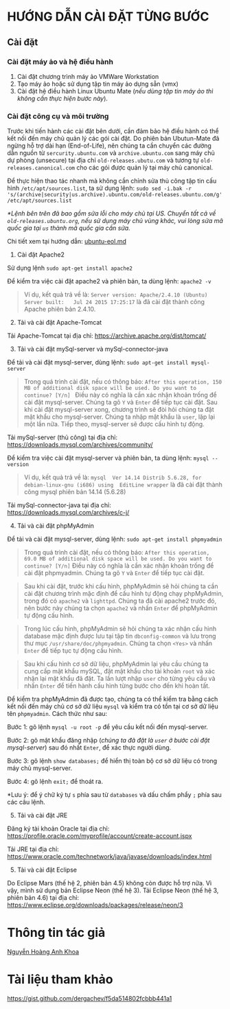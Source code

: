 # HƯỚNG DẪN CÀI ĐẶT TỪNG BƯỚC
## Cài đặt
### Cài đặt máy ảo và hệ điều hành

1. Cài đặt chương trình máy ảo VMWare Workstation
2. Tạo máy ảo hoặc sử dụng tập tin máy ảo dựng sẵn (vmx)
3. Cài đặt hệ điều hành Linux Ubuntu Mate (*nếu dùng tập tin máy ảo thì không cần thực hiện bước này*).

### Cài đặt công cụ và môi trường

Trước khi tiến hành các cài đặt bên dưới, cần đảm bảo hệ điều hành có thể kết nối đến máy chủ quản lý các gói cài đặt.
Do phiên bản Ubutun-Mate đã ngừng hỗ trợ dài hạn (End-of-Life), nên chúng ta cần chuyển các đường dẫn nguồn từ `sercurity.ubuntu.com` và `archive.ubuntu.com` sang máy chủ dự phòng (unsecure) tại địa chỉ `old-releases.ubutu.com` và tương tự `old-releases.canonical.com` cho các gói được quản lý tại máy chủ canonical.

Để thực hiện thao tác nhanh mà không cần chỉnh sửa thủ công tập tin cấu hình `/etc/apt/sources.list`, ta sử dụng lệnh:
`sudo sed -i.bak -r 's/(archive|security|us.archive).ubuntu.com/old-releases.ubuntu.com/g' /etc/apt/sources.list`

_*Lệnh bên trên đã bao gồm sửa lỗi cho máy chủ tại US. Chuyển tất cả về `old-releases.ubuntu.org`, nếu sử dụng máy chủ vùng khác, vui lòng sửa mã quốc gia tại `us` thành mã quốc gia cần sửa._

Chi tiết xem tại hướng dẫn: [ubuntu-eol.md](https://github.com/aguedu/xd-dv-mang/blob/master/ubtuntu-eol.md)

1. Cài đặt Apache2

Sử dụng lệnh `sudo apt-get install apache2`

Để kiểm tra việc cài đặt apache2 và phiên bản, ta dùng lệnh: `apache2 -v`
> Ví dụ, kết quả trả về là:
 `Server version: Apache/2.4.10 (Ubuntu)`
 `Server built:   Jul 24 2015 17:25:17` là đã cài đặt thành công Apache phiên bản 2.4.10.

2. Tải và cài đặt Apache-Tomcat

Tải Apache-Tomcat tại địa chỉ: https://archive.apache.org/dist/tomcat/

3. Tải và cài đặt mySql-server và mySql-connector-java

Để tải và cài đặt mysql-server, dùng lệnh: `sudo apt-get install mysql-server`
> Trong quá trình cài đặt, nếu có thông báo:
`After this operation, 150 MB of additional disk space will be used.
Do you want to continue? [Y/n] ` 
Điều này có nghĩa là cần xác nhận khoản trống để cài đặt mysql-server. Chúng ta gõ `Y` và `Enter` để tiếp tục cài đặt.
Sau khi cài đặt mysql-server xong, chương trình sẽ đòi hỏi chúng ta đặt mật khẩu cho mysql-server. Chúng ta nhập mật khẩu là `user`, lặp lại một lần nữa. Tiếp theo, mysql-server sẽ được cấu hình tự động.

Tải mySql-server (thủ công) tại địa chỉ: https://downloads.mysql.com/archives/community/

Để kiểm tra việc cài đặt mysql-server và phiên bản, ta dùng lệnh: `mysql --version`
> Ví dụ, kết quả trả về là: `mysql  Ver 14.14 Distrib 5.6.28, for debian-linux-gnu (i686) using  EditLine wrapper` là đã cài đặt thành công mysql phiên bản 14.14 (5.6.28)

Tải mySql-connector-java tại địa chỉ:  https://downloads.mysql.com/archives/c-j/

4. Tải và cài đặt phpMyAdmin

Để tải và cài đặt mysql-server, dùng lệnh: `sudo apt-get install phpmyadmin`
> Trong quá trình cài đặt, nếu có thông báo:
`After this operation, 69.0 MB of additional disk space will be used.
Do you want to continue? [Y/n]`
Điều này có nghĩa là cần xác nhận khoản trống để cài đặt phpmyadmin. Chúng ta gõ `Y` và `Enter` để tiếp tục cài đặt.

> Sau khi cài đặt, trước khi cấu hình, phpMyAdmin sẽ hỏi chúng ta cần cài đặt chương trình mặc định để cấu hình tự động chạy phpMyAdmin, trong đó có `apache2` và `lighttpd`. Chúng ta đã cài apache2 trước đó, nên bước này chúng ta chọn `apache2` và nhấn `Enter` để phpMyAdmin tự động cấu hình.

> Trong lúc cấu hình, phpMyAdmin sẽ hỏi chúng ta xác nhận cấu hình database mặc định được lưu tại tập tin `dbconfig-common` và lưu trong thư mục `/usr/share/doc/phpmyadmin`. Chúng ta chọn `<Yes>` và nhấn `Enter` để tiếp tục tự động cấu hình.

> Sau khi cấu hình cơ sở dữ liệu, phpMyAdmin lại yêu cầu chúng ta cung cấp mật khẩu mySQL, đặt mật khẩu cho tài khoản `root` và xác nhận lại mật khẩu đã đặt. Ta lần lượt nhập `user` cho từng yêu cầu và nhấn `Enter` để tiến hành cấu hình từng bước cho đến khi hoàn tất.

Để kiểm tra phpMyAdmin đã được tạo, chúng ta có thể kiểm tra bằng cách kết nối đến máy chủ cơ sở dữ liệu `mysql` và kiểm tra có tồn tại cơ sở dữ liệu tên `phpmyadmin`. Cách thức như sau:

Bước 1: gõ lệnh `mysql -u root -p` để yêu cầu kết nối đến mysql-server.

Bước 2: gõ mật khẩu đăng nhập (*chúng ta đã đặt là `user` ở bước cài đặt mysql-server*) sau đó nhất `Enter`, để xác thực người dùng.

Bước 3: gõ lệnh `show databases;` để hiển thị toàn bộ cơ sở dữ liệu có trong máy chủ mysql-server.

Bước 4: gõ lệnh `exit;` để thoát ra.

*Lưu ý: để ý chữ ký tự `s` phía sau từ `databases` và dấu chấm phẩy `;` phía sau các câu lệnh.

5. Tải và cài đặt JRE

Đăng ký tài khoản Oracle tại địa chỉ: https://profile.oracle.com/myprofile/account/create-account.jspx

Tải JRE tại địa chỉ: https://www.oracle.com/technetwork/java/javase/downloads/index.html

5. Tải và cài đặt Eclipse

Do Eclipse Mars (thế hệ 2, phiên bản 4.5) không còn được hỗ trợ nữa. Vì vậy, mình sử dụng bản Eclipse Neon (thế hệ 3).
Tải Eclipse Neon (thế hệ 3, phiên bản 4.6) tại địa chỉ: https://www.eclipse.org/downloads/packages/release/neon/3

# Thông tin tác giả

[Nguyễn Hoàng Anh Khoa](https://www.facebook.com/nguyenhoanganhkhoacntt)

# Tài liệu tham khảo

https://gist.github.com/dergachev/f5da514802fcbbb441a1
